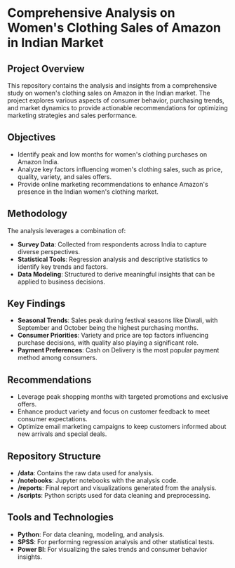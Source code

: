 # Comprehensive Analysis on Women's Clothing Sales of Amazon in Indian Market

## Project Overview
This repository contains the analysis and insights from a comprehensive study on women's clothing sales on Amazon in the Indian market. The project explores various aspects of consumer behavior, purchasing trends, and market dynamics to provide actionable recommendations for optimizing marketing strategies and sales performance.

## Objectives
- Identify peak and low months for women's clothing purchases on Amazon India.
- Analyze key factors influencing women's clothing sales, such as price, quality, variety, and sales offers.
- Provide online marketing recommendations to enhance Amazon's presence in the Indian women's clothing market.

## Methodology
The analysis leverages a combination of:
- **Survey Data**: Collected from respondents across India to capture diverse perspectives.
- **Statistical Tools**: Regression analysis and descriptive statistics to identify key trends and factors.
- **Data Modeling**: Structured to derive meaningful insights that can be applied to business decisions.

## Key Findings
- **Seasonal Trends**: Sales peak during festival seasons like Diwali, with September and October being the highest purchasing months.
- **Consumer Priorities**: Variety and price are top factors influencing purchase decisions, with quality also playing a significant role.
- **Payment Preferences**: Cash on Delivery is the most popular payment method among consumers.

## Recommendations
- Leverage peak shopping months with targeted promotions and exclusive offers.
- Enhance product variety and focus on customer feedback to meet consumer expectations.
- Optimize email marketing campaigns to keep customers informed about new arrivals and special deals.

## Repository Structure
- **/data**: Contains the raw data used for analysis.
- **/notebooks**: Jupyter notebooks with the analysis code.
- **/reports**: Final report and visualizations generated from the analysis.
- **/scripts**: Python scripts used for data cleaning and preprocessing.

## Tools and Technologies
- **Python**: For data cleaning, modeling, and analysis.
- **SPSS**: For performing regression analysis and other statistical tests.
- **Power BI**: For visualizing the sales trends and consumer behavior insights.

